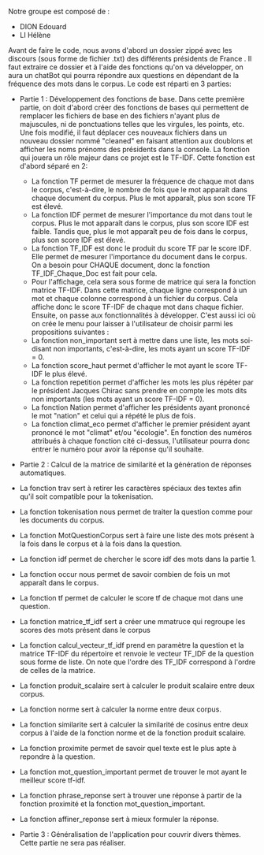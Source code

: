 Notre groupe est composé de :
  - DION Edouard
  - LI Hélène

Avant de faire le code, nous avons d'abord un dossier zippé avec les discours (sous forme de fichier .txt) des différents présidents de France . 
Il faut extraire ce dossier et à l'aide des fonctions qu'on va développer, on aura un chatBot qui pourra répondre aux questions en dépendant de la fréquence des mots dans le corpus.
Le code est réparti en 3 parties: 
- Partie 1 : Développement des fonctions de base.
Dans cette première partie, on doit d'abord créer des fonctions de bases qui permettent de remplacer les fichiers de base en des fichiers n'ayant plus de majuscules, ni de ponctuations telles que les virgules, les points, etc.
Une fois modifié, il faut déplacer ces nouveaux fichiers dans un nouveau dossier nommé "cleaned" en faisant attention aux doublons et afficher les noms prénoms des présidents dans la console.
La fonction qui jouera un rôle majeur dans ce projet est le TF-IDF. Cette fonction est d'abord séparé en 2:
  - La fonction TF permet de mesurer la fréquence de chaque mot dans le corpus, c'est-à-dire, le nombre de fois que le mot apparaît dans chaque document du corpus. Plus le mot apparaît, plus son score TF est          élevé.
  - La fonction IDF permet de mesurer l'importance du mot dans tout le corpus. Plus le mot apparaît dans le corpus, plus son score IDF est faible. Tandis que, plus le mot apparaît peu de fois dans le corpus, plus     son score IDF est élevé.
  - La fonction TF_IDF est donc le produit du score TF par le score IDF. Elle permet de mesurer l'importance du document dans le corpus. On a besoin pour CHAQUE document, donc la fonction TF_IDF_Chaque_Doc est        fait pour cela.
  - Pour l'affichage, cela sera sous forme de matrice qui sera la fonction matrice TF-IDF. Dans cette matrice, chaque ligne correspond à un mot et chaque colonne correspond à un fichier du corpus. Cela affiche        donc le score TF-IDF de chaque mot dans chaque fichier.
Ensuite, on passe aux fonctionnalités à développer. C'est aussi ici où on crée le menu pour laisser à l'utilisateur de choisir parmi les propositions suivantes :
  - La fonction non_important sert à mettre dans une liste, les mots soi-disant non importants, c'est-à-dire, les mots ayant un score TF-IDF = 0.
  - La fonction score_haut permet d'afficher le mot ayant le score TF-IDF le plus élevé.
  - La fonction repetition permet d'afficher les mots les plus répéter par le président Jacques Chirac sans prendre en compte les mots dits non importants (les mots ayant un score TF-IDF = 0).
  - La fonction Nation permet d'afficher les présidents ayant prononcé le mot "nation" et celui qui a répété le plus de fois.
  - La fonction climat_eco permet d'afficher le premier président ayant prononcé le mot "climat" et/ou "écologie".
En fonction des numéros attribués à chaque fonction cité ci-dessus, l'utilisateur pourra donc entrer le numéro pour avoir la réponse qu'il souhaite.

- Partie 2 : Calcul de la matrice de similarité et la génération de réponses automatiques.
  
- La fonction trav sert à retirer les caractères spéciaux des textes afin qu'il soit compatible pour la tokenisation.
- La fonction tokenisation nous permet de traiter la question comme pour les documents du corpus.
- La fonction MotQuestionCorpus sert à faire une liste des mots présent à la fois dans le corpus et à la fois dans la question.
- La fonction idf permet de chercher le score idf des mots dans la partie 1.
- La fonction occur nous permet de savoir combien de fois un mot apparaît dans le corpus.
- La fonction tf permet de calculer le score tf de chaque mot dans une question.
- La fonction matrice_tf_idf sert a créer une mmatruce qui regroupe les scores des mots présent dans le corpus
- La fonction calcul_vecteur_tf_idf prend en paramètre la question et la matrice TF-IDF du répertoire et renvoie le vecteur TF_IDF de la question sous forme de liste. On note que l'ordre des TF_IDF correspond à l'ordre de celles de la matrice.
- La fonction produit_scalaire sert à calculer le produit scalaire entre deux corpus.
- La fonction norme sert à calculer la norme entre deux corpus.
- La fonction similarite sert à calculer la similarité de cosinus entre deux corpus à l'aide de la fonction norme et de la fonction produit scalaire.
- La fonction proximite permet de savoir quel texte est le plus apte à repondre à la question.
- La fonction mot_question_important permet de trouver le mot ayant le meilleur score tf-idf.
- La fonction phrase_reponse sert à trouver une réponse à partir de la fonction proximité et la fonction mot_question_important.
- La fonction affiner_reponse sert à mieux formuler la réponse.
- Partie 3 : Généralisation de l'application pour couvrir divers thèmes.
Cette partie ne sera pas réaliser.

